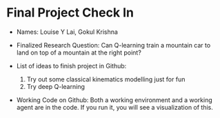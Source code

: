 # Final Project Check In

- Names: Louise Y Lai, Gokul Krishna

- Finalized Research Question: Can Q-learning train a mountain car to land on top of a mountain at the right point?

- List of ideas to finish project in Github: 

    1. Try out some classical kinematics modelling just for fun
    2. Try deep Q-learning 

- Working Code on Github: Both a working environment and a working agent are in the code. If you run it, you will see a visualization of this.
